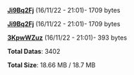 [**Ji9Bq2Fj**](/data/Ji9Bq2Fj.txt) (16/11/22 - 21:01)- 1709 bytes

[**Ji9Bq2Fj**](/data/Ji9Bq2Fj.txt) (16/11/22 - 21:01)- 1709 bytes

[**3KpwWZuz**](/data/3KpwWZuz.txt) (16/11/22 - 21:01)- 393 bytes

**Total Datas**: 3402

**Total Size**: 18.66 MB / 18.7 MB